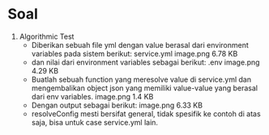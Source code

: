 # Soal
1. Algorithmic Test
    - Diberikan sebuah file yml dengan value berasal dari environment variables pada sistem berikut:
      service.yml
      image.png 6.78 KB
    - dan nilai dari environment variables sebagai berikut:
      .env
      image.png 4.29 KB
    - Buatlah sebuah function yang meresolve value di service.yml dan mengembalikan object json yang memiliki value-value yang berasal dari env variables.
      image.png 1.4 KB
    - Dengan output sebagai berikut:
      image.png 6.33 KB
    - resolveConfig mesti bersifat general, tidak spesifik ke contoh di atas saja, bisa untuk case service.yml lain.
